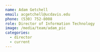 ```yaml
---
name: Adam Getchell
email: acgetchell@ucdavis.edu
phone: (530) 752-8008
role: Director of Information Technology
image: /media/team/adam_pic
categories:
  - director
  - current
---
```

